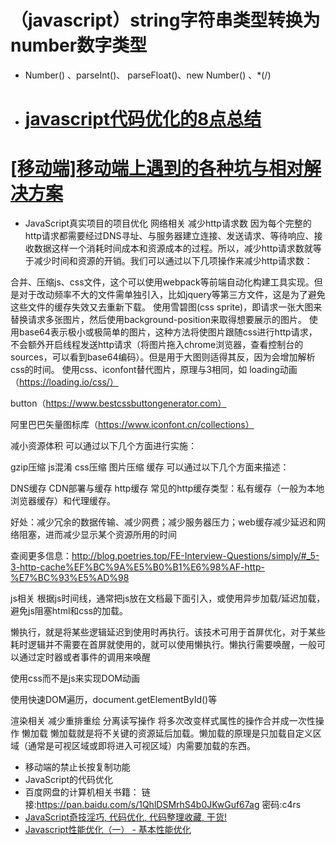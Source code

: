 # （javascript）string字符串类型转换为number数字类型
 * Number() 、parseInt()、 parseFloat()、new Number() 、*(/)
 
 *  # [javascript代码优化的8点总结](https://www.jb51.net/article/133862.htm)
# [[移动端]移动端上遇到的各种坑与相对解决方案](https://www.cnblogs.com/baihuaxiu/p/6654496.html)
 * JavaScript真实项目的项目优化
 网络相关
减少http请求数
因为每个完整的http请求都需要经过DNS寻址、与服务器建立连接、发送请求、等待响应、接收数据这样一个消耗时间成本和资源成本的过程。所以，减少http请求数就等于减少时间和资源的开销。我们可以通过以下几项操作来减少http请求数：

合并、压缩js、css文件，这个可以使用webpack等前端自动化构建工具实现。但是对于改动频率不大的文件需单独引入，比如jquery等第三方文件，这是为了避免这些文件的缓存失效又去重新下载。
使用雪碧图(css sprite)，即请求一张大图来替换请求多张图片，然后使用background-position来取得想要展示的图片。
使用base64表示极小或极简单的图片，这种方法将使图片跟随css进行http请求，不会额外开启线程发送http请求（将图片拖入chrome浏览器，查看控制台的sources，可以看到base64编码）。但是用于大图则适得其反，因为会增加解析css的时间。
使用css、iconfont替代图片，原理与3相同，如
loading动画（https://loading.io/css/）

button（https://www.bestcssbuttongenerator.com）

阿里巴巴矢量图标库（https://www.iconfont.cn/collections）

减小资源体积
可以通过以下几个方面进行实施：

gzip压缩
js混淆
css压缩
图片压缩
缓存
可以通过以下几个方面来描述：

DNS缓存
CDN部署与缓存
http缓存
常见的http缓存类型：私有缓存（一般为本地浏览器缓存）和代理缓存。

好处：减少冗余的数据传输、减少网费；减少服务器压力；web缓存减少延迟和网络阻塞，进而减少显示某个资源所用的时间

查阅更多信息：http://blog.poetries.top/FE-Interview-Questions/simply/#_5-3-http-cache%EF%BC%9A%E5%B0%B1%E6%98%AF-http-%E7%BC%93%E5%AD%98

js相关
根据js时间线，通常把js放在文档最下面引入，或使用异步加载/延迟加载，避免js阻塞html和css的加载。

懒执行，就是将某些逻辑延迟到使用时再执行。该技术可用于首屏优化，对于某些耗时逻辑并不需要在首屏就使用的，就可以使用懒执行。懒执行需要唤醒，一般可以通过定时器或者事件的调用来唤醒

使用css而不是js来实现DOM动画

使用快速DOM遍历，document.getElementById()等

渲染相关
减少重排重绘
分离读写操作
将多次改变样式属性的操作合并成一次性操作
懒加载
懒加载就是将不关键的资源延后加载。懒加载的原理是只加载自定义区域（通常是可视区域或即将进入可视区域）内需要加载的东西。

* 移动端的禁止长按复制功能
* JavaScript的代码优化
* 百度网盘的计算机相关书籍： 链接:https://pan.baidu.com/s/1QhlDSMrhS4b0JKwGuf67ag  密码:c4rs
* [JavaScript奇技淫巧, 代码优化, 代码整理收藏, 干货!](https://blog.csdn.net/lyt_angularjs/article/details/80530786)
* [Javascript性能优化（一） - 基本性能优化](https://blog.csdn.net/qq_22230511/article/details/77447412)
